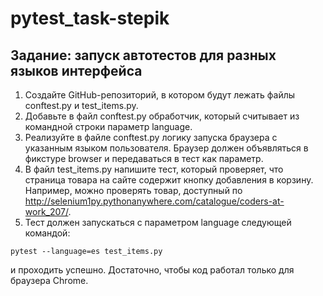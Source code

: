 # pytest_task-stepik
## Задание: запуск автотестов для разных языков интерфейса

1. Создайте GitHub-репозиторий, в котором будут лежать файлы conftest.py и test_items.py.
2. Добавьте в файл conftest.py обработчик, который считывает из командной строки параметр language.
3. Реализуйте в файле conftest.py логику запуска браузера с указанным языком пользователя. Браузер должен объявляться в фикстуре browser и передаваться в тест как параметр.
4. В файл test_items.py напишите тест, который проверяет, что страница товара на сайте содержит кнопку добавления в корзину. Например, можно проверять товар, доступный по http://selenium1py.pythonanywhere.com/catalogue/coders-at-work_207/.
5. Тест должен запускаться с параметром language следующей командой:
```
pytest --language=es test_items.py
```
и проходить успешно. Достаточно, чтобы код работал только для браузера Сhrome.
